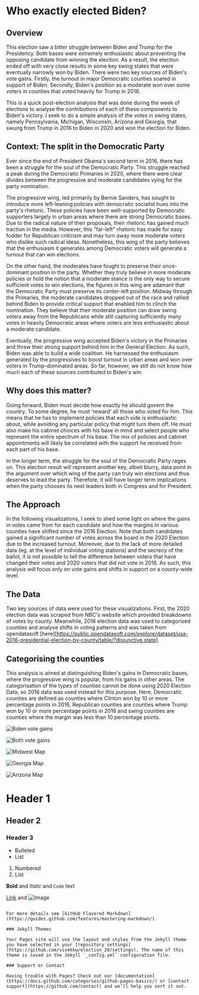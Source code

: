 # Who exactly elected Biden?

## Overview

This election saw a bitter struggle between Biden and Trump for the Presidency. Both bases were extremely enthusiastic about preventing the opposing candidate from winning the election. As a result, the election ended off with very close results in some key swing states that were eventually narrowly won by Biden. There were two key sources of Biden's vote gains. Firstly, the turnout in major Democratic counties soared in support of Biden. Secondly, Biden's position as a moderate won over some voters in counties that voted heavily for Trump in 2016. 

This is a quick post-election analysis that was done during the week of elections to analyse the contributions of each of these components to Biden's victory. I seek to do a simple analysis of the votes in swing states, namely Pennsylvania, Michigan, Wisconsin, Arizona and Georgia, that swung from Trump in 2016 to Biden in 2020 and won the election for Biden.

## Context: The split in the Democratic Party

Ever since the end of President Obama's second term in 2016, there has been a struggle for the soul of the Democratic Party. This struggle reached a peak during the Democratic Primaries in 2020, where there were clear divides between the progressive and moderate candidates vying for the party nomination.

The progressive wing, led primarily by Bernie Sanders, has sought to introduce more left-leaning policies with democratic socialist hues into the party's rhetoric. These policies have been well-supported by Democratic supporters largely in urban areas where there are strong Democratic bases. Due to the radical nature of their proposals, their rhetoric has gained much traction in the media. However, this "far-left" rhetoric has made for easy fodder for Republican criticism and may turn away more moderate voters who dislike such radical ideas. Nonetheless, this wing of the party believes that the enthusiasm it generates among Democratic voters will generate a turnout that can win elections. 

On the other hand, the moderates have fought to preserve their once-dominant position in the party. Whether they truly believe in more moderate policies or hold the notion that a moderate stance is the only way to secure sufficient votes to win elections, the figures in this wing are adamant that the Democratic Party must preserve its center-left position. Midway through the Primaries, the moderate candidates dropped out of the race and rallied behind Biden to provide critical support that enabled him to clinch the nomination. They believe that their moderate position can draw swing voters away from the Republicans while still capturing sufficiently many votes in heavily Democratic areas where voters are less enthusiastic about a moderate candidate.

Eventually, the progressive wing accepted Biden's victory in the Primaries and threw their strong support behind him in the General Election. As such, Biden was able to build a wide coalition. He harnessed the enthusiasm generated by the progressives to boost turnout in urban areas and won over voters in Trump-dominated areas. So far, however, we still do not know how much each of these sources contributed to Biden's win. 

## Why does this matter?

Going forward, Biden must decide how exactly he should govern the country. To some degree, he must 'reward' all those who voted for him. This means that he has to implement policies that each side is enthusiastic about, while avoiding any particular policy that might turn them off. He must also make his cabinet choices with his base in mind and select people who represent the entire spectrum of his base. The mix of policies and cabinet appointments will likely be correlated with the support he received from each part of his base. 

In the longer term, the struggle for the soul of the Democratic Party rages on. This election result will represent another key, albeit blurry, data point in the argument over which wing of the party can truly win elections and thus deserves to lead the party. Therefore, it will have longer term implications when the party chooses its next leaders both in Congress and for President. 

## The Approach

In the following visualizations, I seek to shed some light on where the gains in votes came from for each candidate and how the margins in various counties have shifted since the 2016 Election. Note that both candidates gained a significant number of votes across the board in the 2020 Election due to the increased turnout. Moreover, due to the lack of more detailed data (eg. at the level of individual voting stations) and the secrecy of the ballot, it is not possible to tell the difference between voters that have changed their votes and 2020 voters that did not vote in 2016. As such, this analysis will focus only on vote gains and shifts in support on a county-wide level.  

## The Data

Two key sources of data were used for these visualizations. First, the 2020 election data was scraped from NBC's website which provided breakdowns of votes by county. Meanwhile, 2016 election data was used to categorised counties and analyse shifts in voting patterns and was taken from opendatasoft [here][https://public.opendatasoft.com/explore/dataset/usa-2016-presidential-election-by-county/table/?disjunctive.state]. 

## Categorising the counties

This analysis is aimed at distinguishing Biden's gains in Democratic bases, where the progressive wing is popular, from his gains in other areas. The categorisation of the types of counties cannot be done using 2020 Election Data, so 2016 data was used instead for this purpose. Here, Democratic counties are defined as counties where Clinton won by 10 or more percentage points in 2016, Republican counties are counties where Trump won by 10 or more percentage points in 2016 and swing counties are counties where the margin was less than 10 percentage points. 



![Biden vote gains](https://github.com/vivekkw/election_20/raw/main/biden_votes.png)

![Both vote gains](https://github.com/vivekkw/election_20/raw/main/both_votes.png)

![Midwest Map](https://github.com/vivekkw/election_20/raw/main/midwest.png)

![Georgia Map](https://github.com/vivekkw/election_20/raw/main/georgia.png)

![Arizona Map](https://github.com/vivekkw/election_20/raw/main/arizona.png)


# Header 1
## Header 2
### Header 3

- Bulleted
- List

1. Numbered
2. List

**Bold** and _Italic_ and `Code` text

[Link](url) and ![Image](src)
```

For more details see [GitHub Flavored Markdown](https://guides.github.com/features/mastering-markdown/).

### Jekyll Themes

Your Pages site will use the layout and styles from the Jekyll theme you have selected in your [repository settings](https://github.com/vivekkw/election_20/settings). The name of this theme is saved in the Jekyll `_config.yml` configuration file.

### Support or Contact

Having trouble with Pages? Check out our [documentation](https://docs.github.com/categories/github-pages-basics/) or [contact support](https://github.com/contact) and we’ll help you sort it out.
